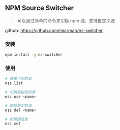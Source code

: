 ## NPM Source Switcher
> 可以通过简单的命令来切换 npm 源，支持自定义源

github: https://github.com/imarman/ns-switcher

### 安装
```bash
npm install -g ns-switcher
```

### 使用
```bash
# 查看可用的源
nss list

# 切换到指定的源
nss use <name>

# 删除指定的源
nss del <name>

# 新增源信息
nss set
```

